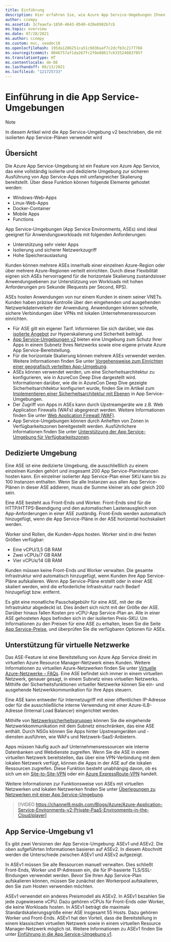 ```yaml
---
title: Einführung
description: Hier erfahren Sie, wie Azure App Service-Umgebungen Ihnen helfen, Ihre Apps in einer vollständig isolierten und dedizierten Umgebung zu skalieren, zu schützen und zu optimieren.
author: ccompy
ms.assetid: 3c7eaefa-1850-4643-8540-428e8982b7cb
ms.topic: overview
ms.date: 07/28/2021
ms.author: ccompy
ms.custom: mvc, seodec18
ms.openlocfilehash: 195da1286251ca51c9d36aaf7c2dcfb3c2177766
ms.sourcegitcommit: 0046757af1da267fc2f0e88617c633524883795f
ms.translationtype: HT
ms.contentlocale: de-DE
ms.lasthandoff: 08/13/2021
ms.locfileid: "121725733"
---
```

# <a name="introduction-to-the-app-service-environments"></a>Einführung in die App Service-Umgebungen #
> [!NOTE]
> In diesem Artikel wird die App Service-Umgebung v2 beschrieben, die mit isolierten App Service-Plänen verwendet wird
> 


## <a name="overview"></a>Übersicht ##

Die Azure App Service-Umgebung ist ein Feature von Azure App Service, das eine vollständig isolierte und dedizierte Umgebung zur sicheren Ausführung von App Service-Apps mit umfangreicher Skalierung bereitstellt. Über diese Funktion können folgende Elemente gehostet werden:

* Windows-Web-Apps
* Linux-Web-Apps 
* Docker-Container
* Mobile Apps
* Functions

App Service-Umgebungen (App Service Environments, ASEs) sind ideal geeignet für Anwendungsworkloads mit folgenden Anforderungen:

* Unterstützung sehr vieler Apps
* Isolierung und sicherer Netzwerkzugriff
* Hohe Speicherauslastung

Kunden können mehrere ASEs innerhalb einer einzelnen Azure-Region oder über mehrere Azure-Regionen verteilt einrichten. Durch diese Flexibilität eignen sich ASEs hervorragend für die horizontale Skalierung zustandsloser Anwendungsebenen zur Unterstützung von Workloads mit hohen Anforderungen pro Sekunde (Requests per Second, RPS).

ASEs hosten Anwendungen von nur einem Kunden in einem seiner VNETs. Kunden haben präzise Kontrolle über den eingehenden und ausgehenden Netzwerkdatenverkehr der Anwendung. Anwendungen können schnelle, sichere Verbindungen über VPNs mit lokalen Unternehmensressourcen einrichten.

* Für ASE gilt ein eigener Tarif. Informieren Sie sich darüber, wie das [isolierte Angebot](https://channel9.msdn.com/Shows/Azure-Friday/Security-and-Horsepower-with-App-Service-The-New-Isolated-Offering?term=app%20service%20environment) zur Hyperskalierung und Sicherheit beiträgt.
* [App Service-Umgebungen v2](https://channel9.msdn.com/Blogs/Azure/Azure-Application-Service-Environments-v2-Private-PaaS-Environments-in-the-Cloud?term=app%20service%20environment) bieten eine Umgebung zum Schutz Ihrer Apps in einem Subnetz Ihres Netzwerks sowie eine eigene private Azure App Service-Bereitstellung.
* Für die horizontale Skalierung können mehrere ASEs verwendet werden. Weitere Informationen finden Sie unter [Vorgehensweise zum Einrichten einer geografisch verteilten App-Umgebung](app-service-app-service-environment-geo-distributed-scale.md).
* ASEs können verwendet werden, um eine Sicherheitsarchitektur zu konfigurieren, wie in AzureCon Deep Dive dargestellt wird. Informationen darüber, wie die in AzureCon Deep Dive gezeigte Sicherheitsarchitektur konfiguriert wurde, finden Sie im Artikel zum [Implementieren einer Sicherheitsarchitektur mit Ebenen](app-service-app-service-environment-layered-security.md) in App Service-Umgebungen.
* Der Zugriff von Apps in ASEs kann durch Upstreamgeräte wie z.B. Web Application Firewalls (WAFs) abgegrenzt werden. Weitere Informationen finden Sie unter [Web Application Firewall (WAF)][AppGW].
* App Service-Umgebungen können durch Anheften von Zonen in Verfügbarkeitszonen bereitgestellt werden.  Ausführlichere Informationen finden Sie unter [Unterstützung der App Service-Umgebung für Verfügbarkeitszonen][ASEAZ].

## <a name="dedicated-environment"></a>Dedizierte Umgebung ##

Eine ASE ist eine dedizierte Umgebung, die ausschließlich zu einem einzelnen Kunden gehört und insgesamt 200 App Service-Planinstanzen hosten kann. Ein einzelner isolierter App Service-Plan einer SKU kann bis zu 100 Instanzen enthalten. Wenn Sie alle Instanzen aus allen App Service-Plänen in dieser ASE addieren, muss die Summe kleiner als oder gleich 200 sein.

Eine ASE besteht aus Front-Ends und Worker. Front-Ends sind für die HTTP/HTTPS-Beendigung und den automatischen Lastenausgleich von App-Anforderungen in einer ASE zuständig. Front-Ends werden automatisch hinzugefügt, wenn die App Service-Pläne in der ASE horizontal hochskaliert werden.

Worker sind Rollen, die Kunden-Apps hosten. Worker sind in drei festen Größen verfügbar:

* Eine vCPU/3,5 GB RAM
* Zwei vCPUs/7 GB RAM
* Vier vCPUs/14 GB RAM

Kunden müssen keine Front-Ends und Worker verwalten. Die gesamte Infrastruktur wird automatisch hinzugefügt, wenn Kunden ihre App Service-Pläne aufskalieren. Wenn App Service-Pläne erstellt oder in einer ASE skaliert werden, wird die erforderliche Infrastruktur nach Bedarf hinzugefügt bzw. entfernt.

Es gibt eine monatliche Pauschalgebühr für eine ASE, mit der die Infrastruktur abgedeckt ist. Dies ändert sich nicht mit der Größe der ASE. Darüber hinaus fallen Kosten pro vCPU-App Service-Plan an. Alle in einer ASE gehosteten Apps befinden sich in der isolierten Preis-SKU. Um Informationen zu den Preisen für eine ASE zu erhalten, lesen Sie die Seite [App Service-Preise][Pricing], und überprüfen Sie die verfügbaren Optionen für ASEs.

## <a name="virtual-network-support"></a>Unterstützung für virtuelle Netzwerke ##

Das ASE-Feature ist eine Bereitstellung von Azure App Service direkt im virtuellen Azure Resource Manager-Netzwerk eines Kunden. Weitere Informationen zu virtuellen Azure-Netzwerken finden Sie unter [Virtuelle Azure-Netzwerke – FAQs](../../virtual-network/virtual-networks-faq.md). Eine ASE befindet sich immer in einem virtuellen Netzwerk, genauer gesagt, in einem Subnetz eines virtuellen Netzwerks. Mithilfe der Sicherheitsfunktionen virtueller Netzwerke können Sie ein- und ausgehende Netzwerkkommunikation für Ihre Apps steuern.

Eine ASE kann entweder für Internetzugriff mit einer öffentlichen IP-Adresse oder für die ausschließliche interne Verwendung mit einer Azure-ILB-Adresse (Internal Load Balancer) eingerichtet werden.

Mithilfe von [Netzwerksicherheitsgruppen][NSGs] können Sie die eingehende Netzwerkkommunikation mit dem Subnetz einschränken, das eine ASE enthält. Durch NSGs können Sie Apps hinter Upstreamgeräten und -diensten ausführen, wie WAFs und Netzwerk-SaaS-Anbietern.

Apps müssen häufig auch auf Unternehmensressourcen wie interne Datenbanken und Webdienste zugreifen. Wenn Sie die ASE in einem virtuellen Netzwerk bereitstellen, das über eine VPN-Verbindung mit dem lokalen Netzwerk verfügt, können die Apps in der ASE auf die lokalen Ressourcen zugreifen. Diese Funktion besteht unabhängig davon, ob es sich um ein [Site-to-Site-VPN](../../vpn-gateway/vpn-gateway-multi-site.md) oder ein [Azure ExpressRoute-VPN](https://azure.microsoft.com/services/expressroute/) handelt.

Weitere Informationen zur Funktionsweise von ASEs mit virtuellen Netzwerken und lokalen Netzwerken finden Sie unter [Überlegungen zu Netzwerken mit einer App Service-Umgebung][ASENetwork].

> [!VIDEO https://channel9.msdn.com/Blogs/Azure/Azure-Application-Service-Environments-v2-Private-PaaS-Environments-in-the-Cloud/player]

## <a name="app-service-environment-v1"></a>App Service-Umgebung v1 ##

Es gibt zwei Versionen der App Service-Umgebung: ASEv1 und ASEv2. Die oben aufgeführten Informationen basieren auf ASEv2. In diesem Abschnitt werden die Unterschiede zwischen ASEv1 und ASEv2 aufgezeigt. 

In ASEv1 müssen Sie alle Ressourcen manuell verwalten. Dies schließt Front-Ends, Worker und IP-Adressen ein, die für IP-basierte TLS/SSL-Bindungen verwendet werden. Bevor Sie Ihren App Service-Plan aufskalieren können, müssen Sie zunächst den Workerpool aufskalieren, den Sie zum Hosten verwenden möchten.

ASEv1 verwendet ein anderes Preismodell als ASEv2. In ASEv1 bezahlen Sie jede zugewiesene vCPU. Dazu gehören vCPUs für Front-Ends oder Worker, die keine Workloads hosten. In ASEv1 beträgt die maximale Standardskalierungsgröße einer ASE insgesamt 55 Hosts. Dazu gehören Worker und Front-Ends. ASEv1 hat den Vorteil, dass die Bereitstellung in einem klassischen virtuellen Netzwerk sowie in einem virtuellen Resource Manager-Netzwerk möglich ist. Weitere Informationen zu ASEv1 finden Sie unter [Einführung in die App Service-Umgebung v1][ASEv1Intro].

<!--Links-->
[App Service Environments v2]: https://channel9.msdn.com/Blogs/Azure/Azure-Application-Service-Environments-v2-Private-PaaS-Environments-in-the-Cloud?term=app%20service%20environment
[Isolated offering]: https://channel9.msdn.com/Shows/Azure-Friday/Security-and-Horsepower-with-App-Service-The-New-Isolated-Offering?term=app%20service%20environment
[Intro]: ./intro.md
[MakeExternalASE]: ./create-external-ase.md
[MakeASEfromTemplate]: ./create-from-template.md
[MakeILBASE]: ./create-ilb-ase.md
[ASENetwork]: ./network-info.md
[UsingASE]: ./using-an-ase.md
[UDRs]: ../../virtual-network/virtual-networks-udr-overview.md
[NSGs]: ../../virtual-network/network-security-groups-overview.md
[ConfigureASEv1]: app-service-web-configure-an-app-service-environment.md
[ASEv1Intro]: app-service-app-service-environment-intro.md
[webapps]: ../overview.md
[mobileapps]: /previous-versions/azure/app-service-mobile/app-service-mobile-value-prop
[Functions]: ../../azure-functions/index.yml
[Pricing]: https://azure.microsoft.com/pricing/details/app-service/
[ARMOverview]: ../../azure-resource-manager/management/overview.md
[ConfigureSSL]: ../configure-ssl-certificate.md
[Kudu]: https://azure.microsoft.com/resources/videos/super-secret-kudu-debug-console-for-azure-web-sites/
[ASEWAF]: app-service-app-service-environment-web-application-firewall.md
[AppGW]: ../../web-application-firewall/ag/ag-overview.md
[ASEAZ]: https://azure.github.io/AppService/2019/12/12/App-Service-Environment-Support-for-Availability-Zones.html
